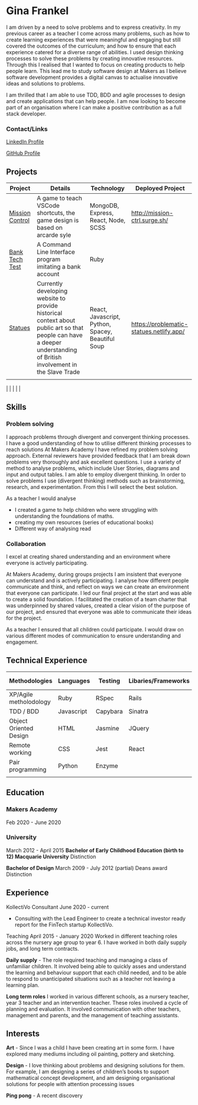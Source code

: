 # Gina Frankel

I am driven by a need to solve problems and to express creativity. In my previous career as a teacher I come across many problems, such as how to create learning experiences that were meaningful and engaging but still covered the outcomes of the curriculum; and how to ensure that each experience catered for a diverse range of abilities. I used design thinking processes to solve these problems by creating innovative resources. Through this I realised that I wanted to focus on creating products to help people learn. This lead me to study software design at Makers as I believe software development provides a digital canvas to actualise innovative ideas and solutions to problems.

I am thrilled that I am able to use TDD, BDD and agile processes to design and create applications that can help people. I am now looking to become part of an organisation where I can make a positive contribution as a full stack developer.

### Contact/Links

[LinkedIn Profile](https://www.linkedin.com/in/gina-frankel-a935961b0/)

[GitHub Profile](https://github.com/gina-frankel)

## Projects

| Project                                                           | Details                                                                                                                                                              | Technology                                        | Deployed Project                         |
| ----------------------------------------------------------------- | -------------------------------------------------------------------------------------------------------------------------------------------------------------------- | ------------------------------------------------- | ---------------------------------------- |
| [Mission Control](https://github.com/tommyrharper/mission-ctrl)   | A game to teach VSCode shortcuts, the game design is based on arcarde syle                                                                                           | MongoDB, Express, React, Node, SCSS               | http://mission-ctrl.surge.sh/            |
| [Bank Tech Test](https://github.com/Gina-Frankel/bank_tech_tests) | A Command Line Interface program imitating a bank account                                                                                                            | Ruby                                              |                                          |
| [Statues](https://github.com/Gina-Frankel/statues)                | Currently developing website to provide historical context about public art so that people can have a deeper understanding of British involvement in the Slave Trade | React, Javascript, Python, Spacey, Beautiful Soup | https://problematic-statues.netlify.app/ |
|                                                                   |                                                                                                                                                                      |                                                   |                                          |

| | | | |

## Skills

### Problem solving

I approach problems through divergent and convergent thinking processes. I have a good understanding of how to utilise different thinking processes to reach solutions
At Makers Academy I have refined my problem solving approach. External reviewers have provided feedback that I am break down problems very thoroughly and ask excellent questions. I use a variety of method to analyse problems, which include User Stories, diagrams and input and output tables. I am able to employ divergent thinking. In order to solve problems I use (divergent thinking) methods such as brainstorming, research, and experimentation. From this I will select the best solution.

As a teacher I would analyse

- I created a game to help children who were struggling with understanding the foundations of maths.
- creating my own resources (series of educational books)
- Different way of analysing read

### Collaboration

I excel at creating shared understanding and an environment where everyone is actively participating.

At Makers Academy, during groups projects I am insistent that everyone can understand and is actively participating. I analyse how different people communicate and think, and reflect on ways we can create an environment that everyone can participate. I led our final project at the start and was able to create a solid foundation. I facilitated the creation of a team charter that was underpinned by shared values, created a clear vision of the purpose of our project, and ensured that everyone was able to communicate their ideas for the project.

As a teacher I ensured that all children could participate. I would draw on various different modes of communication to ensure understanding and engagement.

## Technical Experience


| Methodologies          | Languages  | Testing  | Libaries/Frameworks | Databases  | Workflow | Design Tools |
| ---------------------- | ---------- | -------- | ------------------- | ---------- | -------- | ------------ |
| XP/Agile metholodology | Ruby       | RSpec    | Rails               | PostgreSQL | Git      | Sketch       |
| TDD / BDD              | Javascript | Capybara | Sinatra             | MongoDB    | TravisCI | Illustrator  |
| Object Oriented Design | HTML       | Jasmine  | JQuery              |            | CircleCI | Photoshop    |
| Remote working         | CSS        | Jest     | React               |            | VScode   | InDesign     |
| Pair programming       | Python     | Enzyme   |                     |            | Trello   |              |
|                        |            |          |                     |            |          |              |


## Education

### Makers Academy
Feb 2020 - June 2020

### University 
March 2012 - April 2015
**Bachelor of Early Childhood Education (birth to 12) Macquarie University**
Distinction

**Bachelor of Design**
March 2009 - July 2012 (partial)
Deans award
Distinction

## Experience

KollectiVo Consultant 
June 2020 - current

- Consulting with the Lead Engineer to create a technical investor ready report for the FinTech startup KollectiVo.

Teaching
April 2015 - January 2020
Worked in different teaching roles across the nursery age group to year 6. I have worked in both daily supply jobs, and long term contracts.

**Daily supply** - The role required teaching and managing a class of unfamiliar children. It involved being able to quickly asses and understand the learning and behaviour support that each child needed, and to be able to respond to unanticipated situations such as a teacher not leaving a learning plan.

**Long term roles** I worked in various different schools, as a nursery teacher, year 3 teacher and an intervention teacher.
These roles involved a cycle of planning and evaluation. It involved communication with other teachers, management and parents, and the management of teaching assistants.

## Interests

**Art** - Since I was a child I have been creating art in some form. I have explored many mediums including oil painting, pottery and sketching.

**Design** - I love thinking about problems and designing solutions for them. For example, I am designing a series of children’s books to support mathematical concept development, and am designing organisational solutions for people with attention processing issues

**Ping pong** - A recent discovery
